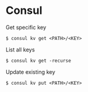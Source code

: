 # Consul

Get specific key

```
$ consul kv get <PATH>/<KEY>
```

List all keys

```
$ consul kv get -recurse
```



Update existing key

```
$ consul kv put <PATH>/<KEY>
```



